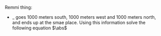 Remmi thing:
 - _ goes 1000 meters south, 1000 meters west and 1000 meters north, and ends up at the smae place. Using this information solve the following equation $\abs$
<!--stackedit_data:
eyJoaXN0b3J5IjpbLTIxMzYxOTcxMDddfQ==
-->